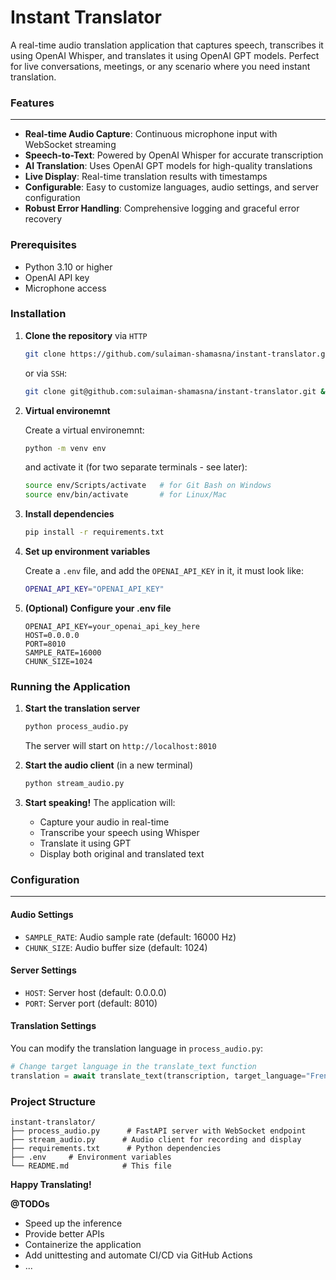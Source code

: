 # Instant Translator

A real-time audio translation application that captures speech, transcribes it using OpenAI Whisper, and translates it using OpenAI GPT models. Perfect for live conversations, meetings, or any scenario where you need instant translation.

### Features
---

- **Real-time Audio Capture**: Continuous microphone input with WebSocket streaming
- **Speech-to-Text**: Powered by OpenAI Whisper for accurate transcription
- **AI Translation**: Uses OpenAI GPT models for high-quality translations
- **Live Display**: Real-time translation results with timestamps
- **Configurable**: Easy to customize languages, audio settings, and server configuration
- **Robust Error Handling**: Comprehensive logging and graceful error recovery

### Prerequisites

- Python 3.10 or higher
- OpenAI API key
- Microphone access

### Installation

1. **Clone the repository**
    via `HTTP`
    ```bash
    git clone https://github.com/sulaiman-shamasna/instant-translator.git && cd instant-translator
    ```
    or via `SSH`:
    ```bash
    git clone git@github.com:sulaiman-shamasna/instant-translator.git && cd instant-translator
    ```
2. **Virtual environemnt**
   
   Create a virtual environemnt:
    ```bash
    python -m venv env
    ```
    and activate it (for two separate terminals - see later):
    ```bash
    source env/Scripts/activate   # for Git Bash on Windows
    source env/bin/activate       # for Linux/Mac
    ```


3. **Install dependencies**
   ```bash
   pip install -r requirements.txt
   ```

4. **Set up environment variables**

   Create a `.env` file, and add the `OPENAI_API_KEY` in it, it must look like:
   ```bash
   OPENAI_API_KEY="OPENAI_API_KEY"
   ```

5. **(Optional) Configure your .env file**
   ```env
   OPENAI_API_KEY=your_openai_api_key_here
   HOST=0.0.0.0
   PORT=8010
   SAMPLE_RATE=16000
   CHUNK_SIZE=1024
   ```

### Running the Application

1. **Start the translation server**
   ```bash
   python process_audio.py
   ```
   The server will start on `http://localhost:8010`

2. **Start the audio client** (in a new terminal)
   ```bash
   python stream_audio.py
   ```

3. **Start speaking!** The application will:
   - Capture your audio in real-time
   - Transcribe your speech using Whisper
   - Translate it using GPT
   - Display both original and translated text

### Configuration
---

#### Audio Settings
- `SAMPLE_RATE`: Audio sample rate (default: 16000 Hz)
- `CHUNK_SIZE`: Audio buffer size (default: 1024)

#### Server Settings
- `HOST`: Server host (default: 0.0.0.0)
- `PORT`: Server port (default: 8010)

#### Translation Settings
You can modify the translation language in `process_audio.py`:
```python
# Change target language in the translate_text function
translation = await translate_text(transcription, target_language="French")
```

### Project Structure

```
instant-translator/
├── process_audio.py      # FastAPI server with WebSocket endpoint
├── stream_audio.py      # Audio client for recording and display
├── requirements.txt      # Python dependencies
├── .env     # Environment variables 
└── README.md            # This file
```

**Happy Translating!**

**@TODOs**
- Speed up the inference
- Provide better APIs
- Containerize the application
- Add unittesting and automate CI/CD via GitHub Actions
- ...
